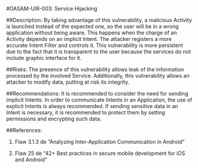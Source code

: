 
#OASAM-UIR-003: Service Hijacking

##Description:
By taking advantage of this vulnerability,  a malicious Activity is launched instead of the expected one, so the user will be in a wrong application without being aware. This happens when the charge of an Activity depends on an implicit Intent. The attacker registers a more accurate Intent Filter and controls it.  This vulnerability is more persistent due to the fact that it is transparent to the user because the services do not include graphic interface for it.

##Risks:
The presence of this vulnerability allows leak of the information processed by the involved Service.
Additionally, this vulnerability allows an attacker to modify data, putting at risk its integrity.

##Recommendations:
It is recommended to consider the need for sending implicit Intents. In order to communicate Intents in an Application, the use of explicit Intents is always recommended. If sending sensitive data in an Intent is necessary, it is recommended to protect them by setting permissions and encrypting such data.

##References:
1. Flaw 3.1.3 de “Analyzing Inter-Application Communication in Android”

2. Flaw 25 de “42+ Best practices in secure mobile development for iOS and Android”
